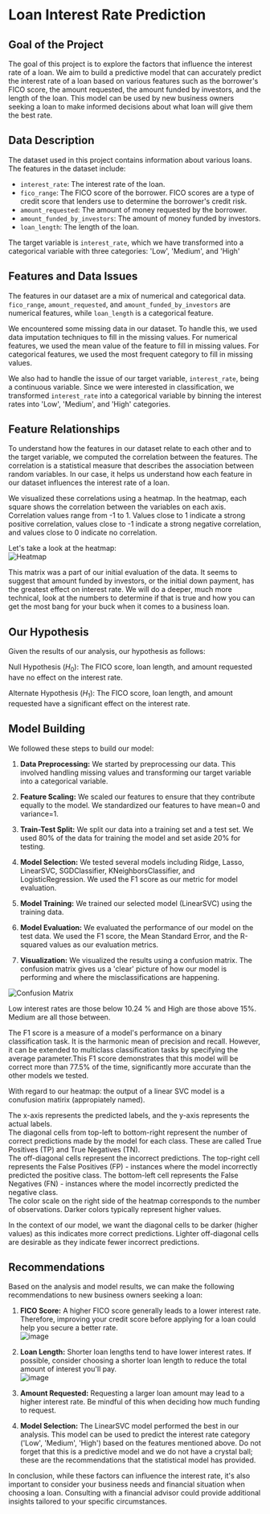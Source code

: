 # Loan Interest Rate Prediction

## Goal of the Project

The goal of this project is to explore the factors that influence the interest rate of a loan. We aim to build a predictive model that can accurately predict the interest rate of a loan based on various features such as the borrower's FICO score, the amount requested, the amount funded by investors, and the length of the loan. This model can be used by new business owners seeking a loan to make informed decisions about what loan will give them the best rate.

## Data Description

The dataset used in this project contains information about various loans. The features in the dataset include:

- `interest_rate`: The interest rate of the loan.
- `fico_range`: The FICO score of the borrower. FICO scores are a type of credit score that lenders use to determine the borrower's credit risk.
- `amount_requested`: The amount of money requested by the borrower.
- `amount_funded_by_investors`: The amount of money funded by investors.
- `loan_length`: The length of the loan.

The target variable is `interest_rate`, which we have transformed into a categorical variable with three categories: 'Low', 'Medium', and 'High'

## Features and Data Issues

The features in our dataset are a mix of numerical and categorical data. `fico_range`, `amount_requested`, and `amount_funded_by_investors` are numerical features, while `loan_length` is a categorical feature.

We encountered some missing data in our dataset. To handle this, we used data imputation techniques to fill in the missing values. For numerical features, we used the mean value of the feature to fill in missing values. For categorical features, we used the most frequent category to fill in missing values.

We also had to handle the issue of our target variable, `interest_rate`, being a continuous variable. Since we were interested in classification, we transformed `interest_rate` into a categorical variable by binning the interest rates into 'Low', 'Medium', and 'High' categories.

## Feature Relationships

To understand how the features in our dataset relate to each other and to the target variable, we computed the correlation between the features. The correlation is a statistical measure that describes the association between random variables. In our case, it helps us understand how each feature in our dataset influences the interest rate of a loan.

We visualized these correlations using a heatmap. In the heatmap, each square shows the correlation between the variables on each axis. Correlation values range from -1 to 1. Values close to 1 indicate a strong positive correlation, values close to -1 indicate a strong negative correlation, and values close to 0 indicate no correlation.

Let's take a look at the heatmap:  
![Heatmap](https://github.com/DocYoungblood/linear_regression_case_study/assets/96899068/5f6cde7c-409f-495f-81e6-90780f0b6750)


This matrix was a part of our initial evaluation of the data. It seems to suggest that amount funded by investors, or the initial down payment, has the greatest effect on interest rate. We will do a deeper, much more technical, look at the numbers to determine if that is true and how you can get the most bang for your buck when it comes to a business loan.

## Our Hypothesis

Given the results of our analysis, our hypothesis as follows:

Null Hypothesis ($H_0$): The FICO score, loan length, and amount requested have no effect on the interest rate.

Alternate Hypothesis ($H_1$): The FICO score, loan length, and amount requested have a significant effect on the interest rate.

## Model Building

We followed these steps to build our model:

1. **Data Preprocessing:** We started by preprocessing our data. This involved handling missing values and transforming our target variable into a categorical variable.

2. **Feature Scaling:** We scaled our features to ensure that they contribute equally to the model. We standardized our features to have mean=0 and variance=1.

3. **Train-Test Split:** We split our data into a training set and a test set. We used 80% of the data for training the model and set aside 20% for testing.

4. **Model Selection:** We tested several models including Ridge, Lasso, LinearSVC, SGDClassifier, KNeighborsClassifier, and LogisticRegression. We used the F1 score as our metric for model evaluation.

5. **Model Training:** We trained our selected model (LinearSVC) using the training data.

6. **Model Evaluation:** We evaluated the performance of our model on the test data. We used the F1 score, the Mean Standard Error, and the R-squared values as our evaluation metrics.

7. **Visualization:** We visualized the results using a confusion matrix. The confusion matrix gives us a 'clear' picture of how our model is performing and where the misclassifications are happening.

![Confusion Matrix](https://github.com/DocYoungblood/linear_regression_case_study/assets/96899068/b3a5ac80-6a50-47d4-b3f8-b37343d263c6)


Low interest rates are those below 10.24 % and High are those above 15%. Medium are all those between.

The F1 score is a measure of a model's performance on a binary classification task. It is the harmonic mean of precision and recall. However, it can be extended to multiclass classification tasks by specifying the average parameter.This F1 score demonstrates that this model will be correct more than 77.5% of the time, significantly more accurate than the other models we tested.

With regard to our heatmap: the output of a linear SVC model is a conufusion matirix (appropiately named).

The x-axis represents the predicted labels, and the y-axis represents the actual labels.  
The diagonal cells from top-left to bottom-right represent the number of correct predictions made by the model for each class. These are called True Positives (TP) and True Negatives (TN).  
The off-diagonal cells represent the incorrect predictions. The top-right cell represents the False Positives (FP) - instances where the model incorrectly predicted the positive class. The bottom-left cell represents the False Negatives (FN) - instances where the model incorrectly predicted the negative class.  
The color scale on the right side of the heatmap corresponds to the number of observations. Darker colors typically represent higher values.

In the context of our model, we want the diagonal cells to be darker (higher values) as this indicates more correct predictions. Lighter off-diagonal cells are desirable as they indicate fewer incorrect predictions.

## Recommendations

Based on the analysis and model results, we can make the following recommendations to new business owners seeking a loan:

1. **FICO Score:** A higher FICO score generally leads to a lower interest rate. Therefore, improving your credit score before applying for a loan could help you secure a better rate.                
   ![image](https://github.com/DocYoungblood/linear_regression_case_study/assets/96899068/629c686d-9e64-428d-ba37-1dd331ee1553)


2. **Loan Length:** Shorter loan lengths tend to have lower interest rates. If possible, consider choosing a shorter loan length to reduce the total amount of interest you'll pay.                
   ![image](https://github.com/DocYoungblood/linear_regression_case_study/assets/96899068/976e6d3f-6aa1-4303-bd5a-c3a9247267e5)


3. **Amount Requested:** Requesting a larger loan amount may lead to a higher interest rate. Be mindful of this when deciding how much funding to request.                

4. **Model Selection:** The LinearSVC model performed the best in our analysis. This model can be used to predict the interest rate category ('Low', 'Medium', 'High') based on the features mentioned above. Do not forget that this is a predictive model and we do not have a crystal ball; these are the recommendations that the statistical model has provided.                     

In conclusion, while these factors can influence the interest rate, it's also important to consider your business needs and financial situation when choosing a loan. Consulting with a financial advisor could provide additional insights tailored to your specific circumstances.           

